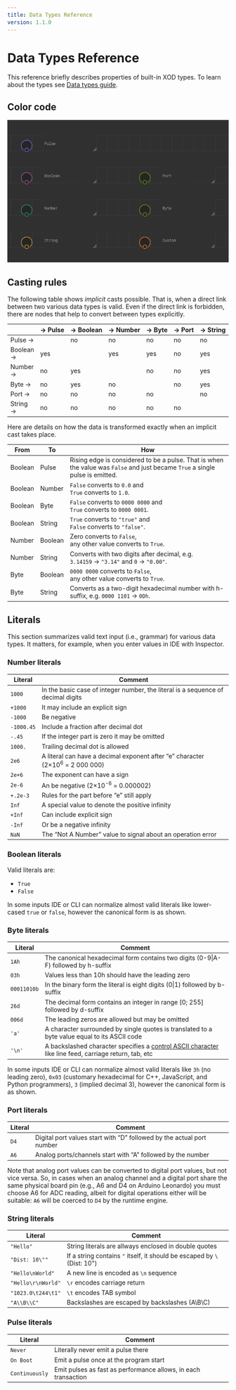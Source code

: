 ```yaml
---
title: Data Types Reference
version: 1.1.0
---
```


# Data Types Reference

This reference briefly describes properties of built-in XOD types. To learn
about the types see [Data types guide](/docs/guide/data-types/).

## Color code

![Color code](./color-code.patch.png)

## Casting rules

The following table shows _implicit_ casts possible. That is, when a direct link
between two various data types is valid. Even if the direct link is forbidden,
there are nodes that help to convert between types explicitly.

<table class="ui definition single line table">
  <thead>
    <tr>
      <th></th>
      <th>→ Pulse</th>
      <th>→ Boolean</th>
      <th>→ Number</th>
      <th>→ Byte</th>
      <th>→ Port</th>
      <th>→ String</th>
    </tr>
  </thead>
  <tbody>
    <tr>
      <td>Pulse →</td>
      <td></td>
      <td class="disabled">no</td>
      <td class="disabled">no</td>
      <td class="disabled">no</td>
      <td class="disabled">no</td>
      <td class="disabled">no</td>
    </tr>
    <tr>
      <td>Boolean →</td>
      <td>yes</td>
      <td></td>
      <td>yes</td>
      <td>yes</td>
      <td class="disabled">no</td>
      <td>yes</td>
    </tr>
    <tr>
      <td>Number →</td>
      <td class="disabled">no</td>
      <td>yes</td>
      <td></td>
      <td class="disabled">no</td>
      <td class="disabled">no</td>
      <td>yes</td>
    </tr>
    <tr>
      <td>Byte →</td>
      <td class="disabled">no</td>
      <td>yes</td>
      <td class="disabled">no</td>
      <td></td>
      <td class="disabled">no</td>
      <td>yes</td>
    </tr>
    <tr>
      <td>Port →</td>
      <td class="disabled">no</td>
      <td class="disabled">no</td>
      <td class="disabled">no</td>
      <td class="disabled">no</td>
      <td></td>
      <td class="disabled">no</td>
    </tr>
    <tr>
      <td>String →</td>
      <td class="disabled">no</td>
      <td class="disabled">no</td>
      <td class="disabled">no</td>
      <td class="disabled">no</td>
      <td class="disabled">no</td>
      <td></td>
    </tr>
  </tbody>
</table>

Here are details on how the data is transformed exactly when an implicit cast
takes place.

<table class="ui table">
  <thead>
    <tr>
      <th>From</th>
      <th>To</th>
      <th>How</th>
    </tr>
  </thead>
  <tbody>
    <tr>
      <td>Boolean</td>
      <td>Pulse</td>
      <td>
          Rising edge is considered to be a pulse. That is when the value was
          <code>False</code> and just became <code>True</code> a single pulse
          is emitted.
      </td>
    </tr>
    <tr>
      <td>Boolean</td>
      <td>Number</td>
      <td>
          <code>False</code> converts to <code>0.0</code> and<br/>
          <code>True</code> converts to <code>1.0</code>.
      </td>
    </tr>
    <tr>
      <td>Boolean</td>
      <td>Byte</td>
      <td>
        <code>False</code> converts to <code>0000 0000</code> and<br/>
        <code>True</code> converts to <code>0000 0001</code>.
      </td>
    </tr>
    <tr>
      <td>Boolean</td>
      <td>String</td>
      <td>
        <code>True</code> converts to <code>"true"</code> and<br/>
        <code>False</code> converts to <code>"false"</code>.
      </td>
    </tr>
    <tr>
      <td>Number</td>
      <td>Boolean</td>
      <td>
        Zero converts to <code>False</code>,<br/>
        any other value converts to <code>True</code>.
      </td>
    </tr>
    <tr>
      <td>Number</td>
      <td>String</td>
      <td>
          Converts with two digits after decimal, e.g.
          <code>3.14159</code> → <code>"3.14"</code> and
          <code>0</code> → <code>"0.00"</code>.
      </td>
    </tr>
    <tr>
      <td>Byte</td>
      <td>Boolean</td>
      <td>
        <code>0000 0000</code> converts to <code>False</code>,<br/>
        any other value converts to <code>True</code>.
      </td>
    </tr>
    <tr>
      <td>Byte</td>
      <td>String</td>
      <td>
        Converts as a two-digit hexadecimal number with h-suffix, e.g.
        <code>0000 1101</code> → <code>0Dh</code>.
      </td>
    </tr>
  </tbody>
</table>

## Literals

This section summarizes valid text input (i.e., grammar) for various data types.
It matters, for example, when you enter values in IDE with Inspector.

### Number literals

<table class="ui compact table">
  <thead>
    <tr>
      <th>Literal</th>
      <th>Comment</th>
    </tr>
  </thead>
  <tbody>
    <tr>
      <td class="right aligned"><code>1000</code></td>
      <td>In the basic case of integer number, the literal is a sequence of decimal digits</td>
    </tr>
    <tr>
      <td class="right aligned"><code>+1000</code></td>
      <td>It may include an explicit sign</td>
    </tr>
    <tr>
      <td class="right aligned"><code>-1000</code></td>
      <td>Be negative</td>
    </tr>
    <tr>
      <td class="right aligned"><code>-1000.45</code></td>
      <td>Include a fraction after decimal dot</td>
    </tr>
    <tr>
      <td class="right aligned"><code>-.45</code></td>
      <td>If the integer part is zero it may be omitted</td>
    </tr>
    <tr>
      <td class="right aligned"><code>1000.</code></td>
      <td>Trailing decimal dot is allowed</td>
    </tr>
    <tr>
      <td class="right aligned"><code>2e6</code></td>
      <td>A literal can have a decimal exponent after “e” character (2×10<sup>6</sup> = 2 000 000)</td>
    </tr>
    <tr>
      <td class="right aligned"><code>2e+6</code></td>
      <td>The exponent can have a sign</td>
    </tr>
    <tr>
      <td class="right aligned"><code>2e-6</code></td>
      <td>An be negative (2×10<sup>-6</sup> = 0.000002)</td>
    </tr>
    <tr>
      <td class="right aligned"><code>+.2e-3</code></td>
      <td>Rules for the part before “e” still apply</td>
    </tr>
    <tr>
      <td class="right aligned"><code>Inf</code></td>
      <td>A special value to denote the positive infinity</td>
    </tr>
    <tr>
      <td class="right aligned"><code>+Inf</code></td>
      <td>Can include explicit sign</td>
    </tr>
    <tr>
      <td class="right aligned"><code>-Inf</code></td>
      <td>Or be a negative infinity</td>
    </tr>
    <tr>
      <td class="right aligned"><code>NaN</code></td>
      <td>The “Not A Number” value to signal about an operation error</td>
    </tr>
  </tbody>
</table>

### Boolean literals

Valid literals are:

- `True`
- `False`

In some inputs IDE or CLI can normalize almost valid literals like lower-cased
`true` or `false`, however the canonical form is as shown.

### Byte literals

<table class="ui compact table">
  <thead>
    <tr>
      <th>Literal</th>
      <th>Comment</th>
    </tr>
  </thead>
  <tbody>
    <tr>
      <td class="right aligned"><code>1Ah</code></td>
      <td>The canonical hexadecimal form contains two digits (0-9|A-F) followed by h-suffix</td>
    </tr>
    <tr>
      <td class="right aligned"><code>03h</code></td>
      <td>Values less than 10h should have the leading zero</td>
    </tr>
    <tr>
      <td class="right aligned"><code>00011010b</code></td>
      <td>In the binary form the literal is eight digits (0|1) followed by b-suffix</td>
    </tr>
    <tr>
      <td class="right aligned"><code>26d</code></td>
      <td>The decimal form contains an integer in range [0; 255] followed by d-suffix</td>
    </tr>
    <tr>
      <td class="right aligned"><code>006d</code></td>
      <td>The leading zeros are allowed but may be omitted</td>
    </tr>
    <tr>
      <td class="right aligned"><code>'a'</code></td>
      <td>A character surrounded by single quotes is translated to a byte value equal to its ASCII code</td>
    </tr>
    <tr>
      <td class="right aligned"><code>'\n'</code></td>
      <td>A backslashed character specifies a <a href="https://en.wikipedia.org/wiki/Control_character">control ASCII character</a> like line feed, carriage return, tab, etc</td>
    </tr>
  </tbody>
</table>

In some inputs IDE or CLI can normalize almost valid literals like `3h` (no
leading zero), `0x03` (customary hexadecimal for C\++, JavaScript, and Python
programmers), `3` (implied decimal 3), however the canonical form is as shown.

### Port literals

<table class="ui compact table">
  <thead>
    <tr>
      <th>Literal</th>
      <th>Comment</th>
    </tr>
  </thead>
  <tbody>
    <tr>
      <td class="right aligned"><code>D4</code></td>
      <td>Digital port values start with “D” followed by the actual port number</td>
    </tr>
    <tr>
      <td class="right aligned"><code>A6</code></td>
      <td>Analog ports/channels start with “A” followed by the number</td>
    </tr>
  </tbody>
</table>

Note that analog port values can be converted to digital port values, but not
vice versa. So, in cases when an analog channel and a digital port share the
same physical board pin (e.g., A6 and D4 on Arduino Leonardo) you must choose A6
for ADC reading, albeit for digital operations either will be suitable: `A6`
will be coerced to `D4` by the runtime engine.

### String literals

<table class="ui compact table">
  <thead>
    <tr>
      <th>Literal</th>
      <th>Comment</th>
    </tr>
  </thead>
  <tbody>
    <tr>
      <td><code>"Hello"</code></td>
      <td>String literals are allways enclosed in double quotes</td>
    </tr>
    <tr>
      <td class="single line"><code>"Dist: 10\""</code></td>
      <td>If a string contains <code>"</code> itself, it should be escaped by <code>\</code> (Dist: 10")</td>
    </tr>
    <tr>
      <td class="single line"><code>"Hello\nWorld"</code></td>
      <td>A new line is encoded as <code>\n</code> sequence</td>
    </tr>
    <tr>
      <td class="single line"><code>"Hello\r\nWorld"</code></td>
      <td><code>\r</code> encodes carriage return</td>
    </tr>
    <tr>
      <td class="single line"><code>"1023.0\t244\t1"</code></td>
      <td><code>\t</code> encodes TAB symbol</td>
    </tr>
    <tr>
      <td class="single line"><code>"A\\B\\C"</code></td>
      <td>Backslashes are escaped by backslashes (A\B\C)</td>
    </tr>
  </tbody>
</table>

### Pulse literals

<table class="ui compact table">
  <thead>
    <tr>
      <th>Literal</th>
      <th>Comment</th>
    </tr>
  </thead>
  <tbody>
    <tr>
      <td><code>Never</code></td>
      <td>Literally never emit a pulse there</td>
    </tr>
    <tr>
      <td><code>On Boot</code></td>
      <td>Emit a pulse once at the program start</td>
    </tr>
    <tr>
      <td><code>Continuously</code></td>
      <td>Emit pulses as fast as performance allows, in each transaction</td>
    </tr>
  </tbody>
</table>
